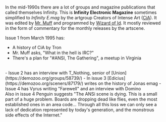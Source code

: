 In the mid-1990s there are a lot of groups and magazine publications that called themselves Infinity. This is **Infinity Electronic Magazine** sometimes simplified to _Infinity E.mag_ by the artgroup Creators of Intense Art ([CiA](https://demozoo.org/groups/17338/)). It was edited by [Mr. Muff](https://demozoo.org/sceners/77964/) and programmed by [Wizard of Id](https://demozoo.org/sceners/109711/). It mostly reviewed in the form of commentary for the monthly releases by the artscene.

Issue 1 from March 1995 has:
- A history of CiA by Tron
- Mr. Muff asks, "What in the hell is IRC?"
- There's a plan for "#ANSI, The Gathering", a meetup in Virginia

<br>
- Issue 2 has an interview with T_Nothing, senior of [Union](https://demozoo.org/groups/58739/)
- In issue 3 [Edicius](https://demozoo.org/sceners/87179/) writes on the history of Jonas emag
- Issue 4 has Vyrus writing "Farewell" and an interview with Domino

<br>
Also in issue 4 Penguin suggests "The ANSi scene is dying. This is a small part of a huge problem. Boards are dropping dead like flies, even the most established ones in an area code... Through all this loss we can only see a lack of dedication represented by today's generation, and the monstrous side effects of the Internet."